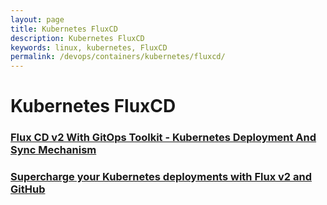 ```yaml
---
layout: page
title: Kubernetes FluxCD
description: Kubernetes FluxCD
keywords: linux, kubernetes, FluxCD
permalink: /devops/containers/kubernetes/fluxcd/
---
```


# Kubernetes FluxCD

### [Flux CD v2 With GitOps Toolkit - Kubernetes Deployment And Sync Mechanism](/devops/containers/kubernetes/fluxcd/fluxcd-v2-with-gitops-toolkit/)

### [Supercharge your Kubernetes deployments with Flux v2 and GitHub](/devops/containers/kubernetes/fluxcd/supercharge-your-kubernetes-deployments-with-flux-v2-and-github/)
